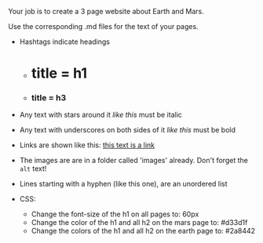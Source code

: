 Your job is to create a 3 page website about Earth and Mars.

Use the corresponding .md files for the text of your pages.

- Hashtags indicate headings
    - # title  = h1
    - ### title = h3
    
- Any text with stars around it *like this* must be italic

- Any text with underscores on both sides of it _like this_ must be bold

- Links are shown like this:  [this text is a link](this-is-where-it-links-to.html)

- The images are are in a folder called 'images' already. Don't forget the `alt` text!

- Lines starting with a hyphen (like this one), are an unordered list

- CSS:
  - Change the font-size of the h1 on all pages to: 60px
  - Change the color of the h1 and all h2 on the mars page to: #d33d1f
  - Change the colors of the h1 and all h2 on the earth page to: #2a8442


